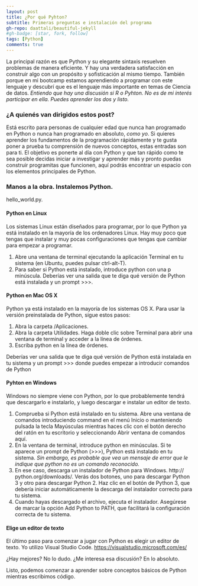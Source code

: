 ```yaml
---
layout: post
title: ¿Por qué Pyhton? 
subtitle: Primeras preguntas e instalación del programa
gh-repo: daattali/beautiful-jekyll
#gh-badge: [star, fork, follow]
tags: [Python] 
comments: true
---
```




La principal razón es que Python y su elegante sintaxis resuelven problemas de manera eficiente. Y hay una verdadera satisfacción en construir algo con un propósito y sofisticación al mismo tiempo.
También porque en mi bootcamp estamos aprendiendo a programar con este lenguaje y descubrí que es el lenguaje más importante en temas de Ciencia de datos.
*Entiendo que hay una discusión si R o Pyhton. No es de mi interés participar en ella. Puedes aprender los dos y listo.*


### ¿A quienés van dirigidos estos post?

Está escrito para personas de cualquier edad que nunca han programado en Python o nunca han programado en absoluto, *como yo*. Si quieres aprender los fundamentos de la programación rápidamente  y te gusta poner a prueba tu comprensión de nuevos conceptos, estas entradas son para ti.
El objetivo es ponerte al día con Python y que tan rápido como te sea posible decidas iniciar a investigar y aprender más y pronto puedas construir programitas que funcionen, aquí podrás encontrar un espacio con los elementos principales de Python. 

### Manos a la obra. Instalemos Python.

hello_world.py.

#### Python en Linux

Los sistemas Linux están diseñados para programar, por lo que Python ya está instalado en la mayoría de los ordenadores Linux. Hay muy poco que tengas que instalar y muy pocas configuraciones que tengas que cambiar para empezar a programar.

1. Abre una ventana de terminal ejecutando la aplicación Terminal en tu sistema (en Ubuntu, puedes pulsar ctrl-alt-T).
2. Para saber si Python está instalado, introduce python con una p minúscula. Deberías ver una salida que te diga qué versión de Python está instalada y un prompt >>>.

#### Python en Mac OS X

Python ya está instalado en la mayoría de los sistemas OS X. Para usar la versión preinstalada de Python, sigue estos pasos:

1. Abra la carpeta /Aplicaciones.
2. Abra la carpeta Utilidades.
Haga doble clic sobre Terminal para abrir una ventana de terminal y acceder a la línea de órdenes.
3. Escriba python en la línea de órdenes.

Deberías ver una salida que te diga qué versión de Python está instalada en tu sistema y un prompt >>> donde puedes empezar a introducir comandos de Python

#### Pyhton en Windows

Windows no siempre viene con Python, por lo que probablemente tendrá que descargarlo e instalarlo, y luego descargar e instalar un editor de texto.

1. Comprueba si Python está instalado en tu sistema. Abre una ventana de comandos introduciendo command en el menú Inicio o manteniendo pulsada la tecla Mayúsculas mientras haces clic con el botón derecho del ratón en tu escritorio y seleccionando Abrir ventana de comandos aquí. 
2. En la ventana de terminal, introduce python en minúsculas. Si te aparece un prompt de Python (>>>), Python está instalado en tu sistema. *Sin embargo, es probable que vea un mensaje de error que le indique que python no es un comando reconocido.*
3. En ese caso, descarga un instalador de Python para Windows.
 http:// python.org/downloads/. 
 Verás dos botones, uno para descargar Python 3 y otro para descargar Python 2. 
Haz clic en el botón de Python 3, que debería iniciar automáticamente la descarga del instalador correcto para tu sistema. 
4. Cuando hayas descargado el archivo, ejecuta el instalador. Asegúrese de marcar la opción Add Python to PATH, que facilitará la configuración correcta de tu sistema. 

#### Elige un editor de texto

El último paso para comenzar a jugar con Python es elegir un editor de texto. Yo utilizo Visual Studio Code.
https://visualstudio.microsoft.com/es/

¿Hay mejores? No lo dudo.
¿Me interesa esa discusión? En lo absoluto.

Listo, podemos comenzar a aprender sobre conceptos básicos de Python mientras escribimos código.
